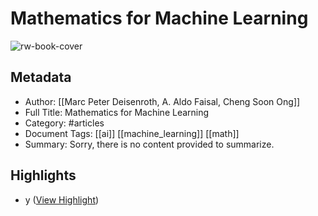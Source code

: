 # Mathematics for Machine Learning

![rw-book-cover](https://readwise-assets.s3.amazonaws.com/media/reader/parsed_document_assets/136360479/kZvQZWmGaa7tDJ60lC_z86LjwrrASr-rcIsg9R9cox8-cove_LUmdT0l.png)

## Metadata
- Author: [[Marc Peter Deisenroth, A. Aldo Faisal, Cheng Soon Ong]]
- Full Title: Mathematics for Machine Learning
- Category: #articles
- Document Tags: [[ai]] [[machine_learning]] [[math]] 
- Summary: Sorry, there is no content provided to summarize.

## Highlights
- y ([View Highlight](https://read.readwise.io/read/01k0cp8djftjztzxh8z834sac9))

